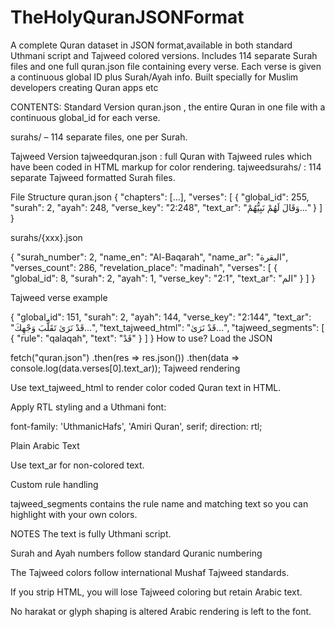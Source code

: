 # TheHolyQuranJSONFormat
A complete Quran dataset in JSON format,available in both standard Uthmani script and Tajweed colored versions.
Includes 114 separate Surah files and one full quran.json file containing every verse.
Each verse is given a continuous global ID plus Surah/Ayah info.
Built specially for Muslim developers creating Quran apps etc

CONTENTS:
Standard Version
quran.json , the entire Quran in one file with a continuous global_id for each verse.

surahs/ – 114 separate files, one per Surah.

Tajweed Version
tajweedquran.json : full Quran with Tajweed rules which have been coded in HTML markup for color rendering.
tajweedsurahs/ : 114 separate Tajweed formatted Surah files.

File Structure
quran.json
{
  "chapters": [...],
  "verses": [
    {
      "global_id": 255,
      "surah": 2,
      "ayah": 248,
      "verse_key": "2:248",
      "text_ar": "وَقَالَ لَهُمْ نَبِيُّهُمْ..."
    }
  ]
}

surahs/{xxx}.json

{
  "surah_number": 2,
  "name_en": "Al-Baqarah",
  "name_ar": "البقرة",
  "verses_count": 286,
  "revelation_place": "madinah",
  "verses": [
    {
      "global_id": 8,
      "surah": 2,
      "ayah": 1,
      "verse_key": "2:1",
      "text_ar": "الم"
    }
  ]
}

Tajweed verse example

{
  "global_id": 151,
  "surah": 2,
  "ayah": 144,
  "verse_key": "2:144",
  "text_ar": "قَدْ نَرَىٰ تَقَلُّبَ وَجْهِكَ...",
  "text_tajweed_html": "قَ<tajweed class=qalaqah>دْ</tajweed> نَرَىٰ...",
  "tajweed_segments": [
    {
      "rule": "qalaqah",
      "text": "قَ<tajweed class=qalaqah>دْ</tajweed>"
    }
  ]
}
How to use?
Load the JSON

fetch("quran.json")
  .then(res => res.json())
  .then(data => console.log(data.verses[0].text_ar));
Tajweed rendering

Use text_tajweed_html to render color coded Quran text in HTML.

Apply RTL styling and a Uthmani font:


font-family: 'UthmanicHafs', 'Amiri Quran', serif;
direction: rtl;

Plain Arabic Text

Use text_ar for non-colored text.

Custom rule handling

tajweed_segments contains the rule name and matching text so you can highlight with your own colors.

NOTES
The text is fully Uthmani script.

Surah and Ayah numbers follow standard Quranic numbering

The Tajweed colors follow international Mushaf Tajweed standards.

If you strip HTML, you will lose Tajweed coloring but retain Arabic text.

No harakat or glyph shaping is altered Arabic rendering is left to the font.
